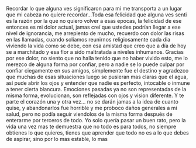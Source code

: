 Recordar lo que alguna ves significaron para mi me transporta a un lugar que mi cabeza no quiere recordar...Toda esa felicidad que alguna ves senti es la razón por la que no quiero volver a esas epocas, la felicidad de ese entonces es mi dolor actual, jamas creí que ustedes podrían llegar a ese nivel de ignorancia, me arrepiento de mucho, recuerdo con dolor las risas en las llamadas, cuando soliamos reunirnos religiosamente cada dia viviendo la vida como se debe, con esa amistad que creo que a día de hoy se a marchitado y esa flor a sido maltratada a niveles inhumanos. Gracias por ese dolor, no siento que no halla tenido que no haber vivido esto, me lo merezco de alguna forma por confiar, pero a nadie se lo puede culpar por confiar ciegamente en sus amigos, simplemente fue el destino y agradezco que muchas de esas situaciones luego se pusieran mas claras que el agua, así pude abrir los ojos y entender que nadie es perfecto, intocable o inmune a tener cierta blancura. Emociones pasadas ya no son representadas de la misma forma, evolucionan, son reflejadas con ojos y vision diferente. 
Y te parte el corazón una y otra vez... no se darán jamas a la idea de cuanto quise, y abandonarlos fue horrible y me proboco daños generales a mi salud, pero no podía seguir viendolos de la misma forma después de enterarme por terceros de todo. Yo solo quería pasar un buen rato, pero la vida una vez mas te demuestra que no todo es para todos, no siempre obtienes lo que quieres, tienes que aprender que todo no es a lo que debes de aspirar, sino por lo mas estable, lo mas 
